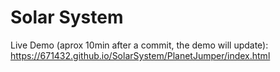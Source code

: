 # Solar System

Live Demo (aprox 10min after a commit, the demo will update):
https://671432.github.io/SolarSystem/PlanetJumper/index.html
